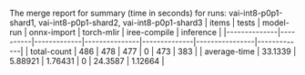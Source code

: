 The merge report for summary (time in seconds) for runs: vai-int8-p0p1-shard1, vai-int8-p0p1-shard2, vai-int8-p0p1-shard3
| items        |    tests |   model-run |   onnx-import |   torch-mlir |   iree-compile |   inference |
|--------------|----------|-------------|---------------|--------------|----------------|-------------|
| total-count  | 486      |   478       |     477       |            0 |       473      |   383       |
| average-time |  33.1339 |     5.88921 |       1.76431 |            0 |        24.3587 |     1.12664 |

